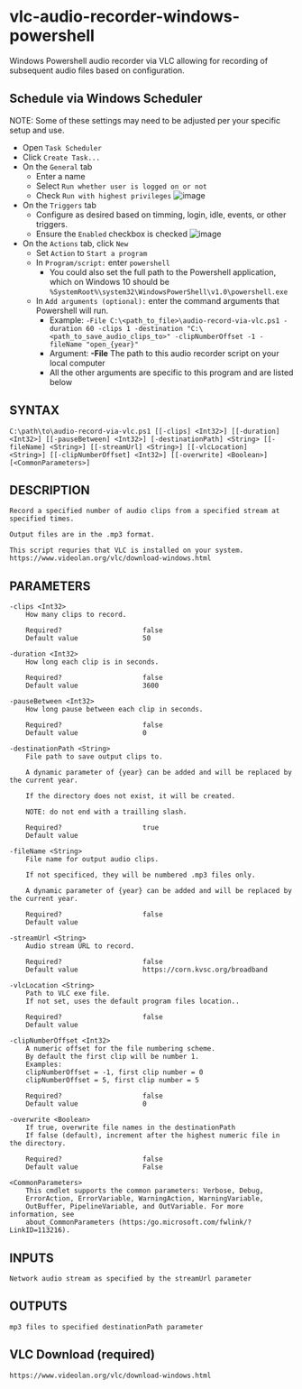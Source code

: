 # vlc-audio-recorder-windows-powershell
Windows Powershell audio recorder via VLC allowing for recording of subsequent audio files based on configuration.

## Schedule via Windows Scheduler

NOTE: Some of these settings may need to be adjusted per your specific setup and use.

- Open `Task Scheduler`
- Click `Create Task...`
- On the `General` tab
    - Enter a name
    - Select `Run whether user is logged on or not`
    - Check `Run with highest privileges`
    ![image](https://user-images.githubusercontent.com/7319505/148479711-a6e3b548-7083-4caa-a211-d51b946552fc.png)
- On the `Triggers` tab
    - Configure as desired based on timming, login, idle, events, or other triggers.
    - Ensure the `Enabled` checkbox is checked
    ![image](https://user-images.githubusercontent.com/7319505/148479758-08e30fb0-1aec-4187-8dd8-cc8cb2adf1ae.png)
- On the `Actions` tab, click `New`
    - Set `Action` to `Start a program`
    - In `Program/script:` enter `powershell`
        - You could also set the full path to the Powershell application, which on Windows 10 should be `%SystemRoot%\system32\WindowsPowerShell\v1.0\powershell.exe`
    - In `Add arguments (optional):` enter the command arguments that Powershell will run.
        - Example: `-File C:\<path_to_file>\audio-record-via-vlc.ps1 -duration 60 -clips 1 -destination "C:\<path_to_save_audio_clips_to>" -clipNumberOffset -1 -fileName "open_{year}"`
        - Argument: **-File** The path to this audio recorder script on your local computer
        - All the other arguments are specific to this program and are listed below

## SYNTAX
    C:\path\to\audio-record-via-vlc.ps1 [[-clips] <Int32>] [[-duration] <Int32>] [[-pauseBetween] <Int32>] [-destinationPath] <String> [[-fileName] <String>] [[-streamUrl] <String>] [[-vlcLocation]
    <String>] [[-clipNumberOffset] <Int32>] [[-overwrite] <Boolean>] [<CommonParameters>]


## DESCRIPTION
    Record a specified number of audio clips from a specified stream at specified times.

    Output files are in the .mp3 format.

    This script requries that VLC is installed on your system.
    https://www.videolan.org/vlc/download-windows.html


## PARAMETERS
    -clips <Int32>
        How many clips to record.

        Required?                    false
        Default value                50

    -duration <Int32>
        How long each clip is in seconds.

        Required?                    false
        Default value                3600

    -pauseBetween <Int32>
        How long pause between each clip in seconds.

        Required?                    false
        Default value                0

    -destinationPath <String>
        File path to save output clips to.

        A dynamic parameter of {year} can be added and will be replaced by the current year.

        If the directory does not exist, it will be created.
        
        NOTE: do not end with a trailling slash.

        Required?                    true
        Default value

    -fileName <String>
        File name for output audio clips.

        If not specificed, they will be numbered .mp3 files only.

        A dynamic parameter of {year} can be added and will be replaced by the current year.

        Required?                    false
        Default value

    -streamUrl <String>
        Audio stream URL to record.

        Required?                    false
        Default value                https://corn.kvsc.org/broadband

    -vlcLocation <String>
        Path to VLC exe file.
        If not set, uses the default program files location..

        Required?                    false
        Default value

    -clipNumberOffset <Int32>
        A numeric offset for the file numbering scheme.
        By default the first clip will be number 1.
        Examples:
        clipNumberOffset = -1, first clip number = 0
        clipNumberOffset = 5, first clip number = 5

        Required?                    false
        Default value                0

    -overwrite <Boolean>
        If true, overwrite file names in the destinationPath
        If false (default), increment after the highest numeric file in the directory.

        Required?                    false
        Default value                False

    <CommonParameters>
        This cmdlet supports the common parameters: Verbose, Debug,
        ErrorAction, ErrorVariable, WarningAction, WarningVariable,
        OutBuffer, PipelineVariable, and OutVariable. For more information, see
        about_CommonParameters (https:/go.microsoft.com/fwlink/?LinkID=113216).

## INPUTS
    Network audio stream as specified by the streamUrl parameter


## OUTPUTS
    mp3 files to specified destinationPath parameter



## VLC Download (required)
    https://www.videolan.org/vlc/download-windows.html
